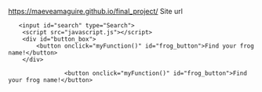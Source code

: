 https://maeveamaguire.github.io/final_project/ Site url


       <input id="search" type="Search">
        <script src="javascript.js"></script>
        <div id="button_box">
            <button onclick="myFunction()" id="frog_button">Find your frog name!</button>
        </div>

                    <button onclick="myFunction()" id="frog_button">Find your frog name!</button>
